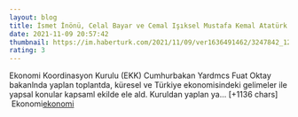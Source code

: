 ```yaml
--- 
layout: blog
title: İsmet İnönü, Celal Bayar ve Cemal Işıksel Mustafa Kemal Atatürk'ü anlatıyor
date: 2021-11-09 20:57:42
thumbnail: https://im.haberturk.com/2021/11/09/ver1636491462/3247842_1200x627.jpg
rating: 3
---
```

Ekonomi Koordinasyon Kurulu (EKK) Cumhurbakan Yardmcs Fuat Oktay bakanlnda yaplan toplantda, küresel ve Türkiye ekonomisindeki gelimeler ile yapsal konular kapsaml ekilde ele ald.
Kuruldan yaplan ya… [+1136 chars]</br>&nbsp;Ekonomi<a href="Ekonomi">ekonomi</a>